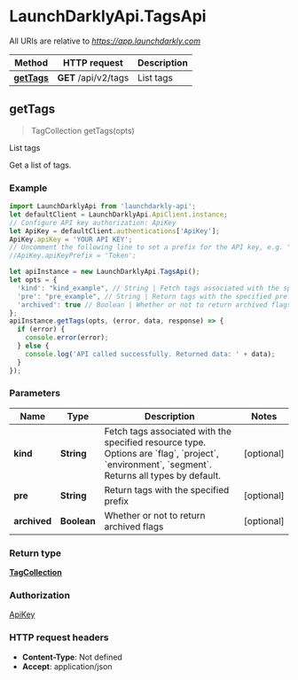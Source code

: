 # LaunchDarklyApi.TagsApi

All URIs are relative to *https://app.launchdarkly.com*

Method | HTTP request | Description
------------- | ------------- | -------------
[**getTags**](TagsApi.md#getTags) | **GET** /api/v2/tags | List tags



## getTags

> TagCollection getTags(opts)

List tags

Get a list of tags.

### Example

```javascript
import LaunchDarklyApi from 'launchdarkly-api';
let defaultClient = LaunchDarklyApi.ApiClient.instance;
// Configure API key authorization: ApiKey
let ApiKey = defaultClient.authentications['ApiKey'];
ApiKey.apiKey = 'YOUR API KEY';
// Uncomment the following line to set a prefix for the API key, e.g. "Token" (defaults to null)
//ApiKey.apiKeyPrefix = 'Token';

let apiInstance = new LaunchDarklyApi.TagsApi();
let opts = {
  'kind': "kind_example", // String | Fetch tags associated with the specified resource type. Options are `flag`, `project`, `environment`, `segment`. Returns all types by default.
  'pre': "pre_example", // String | Return tags with the specified prefix
  'archived': true // Boolean | Whether or not to return archived flags
};
apiInstance.getTags(opts, (error, data, response) => {
  if (error) {
    console.error(error);
  } else {
    console.log('API called successfully. Returned data: ' + data);
  }
});
```

### Parameters


Name | Type | Description  | Notes
------------- | ------------- | ------------- | -------------
 **kind** | **String**| Fetch tags associated with the specified resource type. Options are &#x60;flag&#x60;, &#x60;project&#x60;, &#x60;environment&#x60;, &#x60;segment&#x60;. Returns all types by default. | [optional] 
 **pre** | **String**| Return tags with the specified prefix | [optional] 
 **archived** | **Boolean**| Whether or not to return archived flags | [optional] 

### Return type

[**TagCollection**](TagCollection.md)

### Authorization

[ApiKey](../README.md#ApiKey)

### HTTP request headers

- **Content-Type**: Not defined
- **Accept**: application/json

